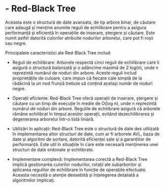 # - Red-Black Tree
Aceasta este o structură de date avansata, de tip arbore binar, de căutare care adaugă și menține anumite reguli de echilibrare pentru a asigura performanță și eficiență în operațiile de inserare, ștergere și căutare. Este numit astfel datorită culorilor atribuite nodurilor arborelui, care pot fi roșii sau negre.

Principalele caracteristici ale Red-Black Tree includ:

- Reguli de echilibrare: Arborele respectă cinci reguli de echilibrare care îi asigură o structură balansată și o adâncime maximă de 2 log(n), unde n reprezintă numărul de noduri din arbore. Aceste reguli includ proprietățile de culoare, care impun că fiecare cale simplă de la rădăcină la un nod frunză trebuie să conțină același număr de noduri negre.

- Operații eficiente: Red-Black Tree oferă operații de inserare, ștergere și căutare cu un timp de execuție în medie de O(log n), unde n reprezintă numărul de noduri din arbore. Regulile de echilibrare asigură că arborele rămâne echilibrat în timpul acestor operații, evitând dezechilibrarea și degenerarea arborelui într-o listă liniară.

- Utilizări în aplicații: Red-Black Tree este o structură de date des utilizată în implementarea altor structuri de date, cum ar fi arborele AVL, baza de date și algoritmi de sortare, datorită eficienței sale și a garanțiilor de performanță. Este util în situațiile în care este necesară menținerea unei structuri de date ordonate și echilibrate.

- Implementare complexă: Implementarea corectă a Red-Black Tree implică gestionarea culorilor nodurilor, rotații ale subarborilor și aplicarea regulilor de echilibrare în funcție de operațiile efectuate. Aceasta necesită o atenție deosebită și înțelegerea detaliată a algoritmilor implicați.
